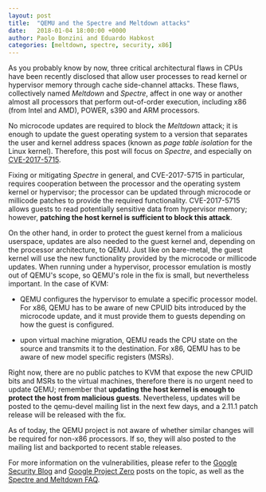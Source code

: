```yaml
---
layout: post
title:  "QEMU and the Spectre and Meltdown attacks"
date:   2018-01-04 18:00:00 +0000
author: Paolo Bonzini and Eduardo Habkost
categories: [meltdown, spectre, security, x86]
---
```

As you probably know by now, three critical architectural flaws in CPUs have
been recently disclosed that allow user processes to read kernel or hypervisor
memory through cache side-channel attacks.  These flaws, collectively
named _Meltdown_ and _Spectre_, affect in one way or another almost
all processors that perform out-of-order execution, including x86 (from
Intel and AMD), POWER, s390 and ARM processors.

No microcode updates are required to block the _Meltdown_ attack; it is
enough to update the guest operating system to a version that separates
the user and kernel address spaces (known as _page table isolation_ for
the Linux kernel).  Therefore, this post will focus on _Spectre_, and
especially on [CVE-2017-5715](https://cve.mitre.org/cgi-bin/cvename.cgi?name=CVE-2017-5715).

Fixing or mitigating _Spectre_ in general, and CVE-2017-5715 in particular,
requires cooperation between the processor and the operating system kernel or
hypervisor; the processor can be updated through microcode or millicode
patches to provide the required functionality.  CVE-2017-5715 allows guests
to read potentially sensitive data from hypervisor memory; however, __patching
the host kernel is sufficient to block this attack__.

On the other hand, in order to protect the guest kernel from a malicious
userspace, updates are also needed to the guest kernel and, depending on
the processor architecture, to QEMU.  Just like on bare-metal, the guest
kernel will use the new functionality provided by the microcode or millicode
updates.  When running under a hypervisor, processor emulation is mostly out of
QEMU's scope, so QEMU's role in the fix is small, but nevertheless important.
In the case of KVM:

* QEMU configures the hypervisor to emulate a specific processor model.
For x86, QEMU has to be aware of new CPUID bits introduced by the microcode
update, and it must provide them to guests depending on how the guest is
configured.

* upon virtual machine migration, QEMU reads the CPU state on the source
and transmits it to the destination.  For x86, QEMU has to be aware of new
model specific registers (MSRs).

Right now, there are no public patches to KVM that expose the new CPUID bits
and MSRs to the virtual machines, therefore there is no urgent need to update
QEMU; remember that __updating the host kernel is enough to protect the
host from malicious guests__.  Nevertheless, updates will be posted to the
qemu-devel mailing list in the next few days, and a 2.11.1 patch release
will be released with the fix.

As of today, the QEMU project is not aware of whether similar changes will
be required for non-x86 processors.  If so, they will also posted to the
mailing list and backported to recent stable releases.

For more information on the vulnerabilities, please refer to the [Google Security
Blog](https://security.googleblog.com/2018/01/todays-cpu-vulnerability-what-you-need.html)
and [Google Project
Zero](https://googleprojectzero.blogspot.it/2018/01/reading-privileged-memory-with-side.html)
posts on the topic, as well as the [Spectre and Meltdown FAQ](https://meltdownattack.com/#faq).
